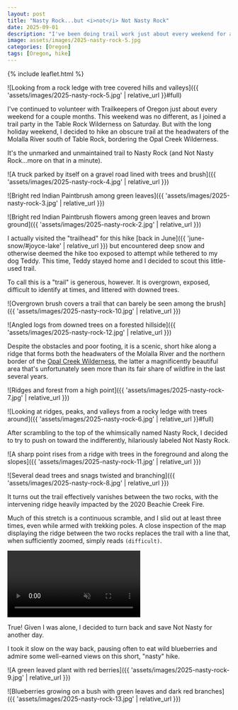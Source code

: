 ```yaml
---
layout: post
title: "Nasty Rock...but <i>not</i> Not Nasty Rock"
date: 2025-09-01
description: "I've been doing trail work just about every weekend for a couple months, so on this long weekend I decided to get out for hike on an unmarked and unmaintained trail to the source of the Molalla River."
image: assets/images/2025-nasty-rock-5.jpg
categories: [Oregon]
tags: [Oregon, hike]
---
```


{% include leaflet.html %}

![Looking from a rock ledge with tree covered hills and valleys]({{ 'assets/images/2025-nasty-rock-5.jpg' | relative_url }}#full)

I've continued to volunteer with Trailkeepers of Oregon just about every weekend for a couple months. This weekend was no different, as I joined a trail party in the Table Rock Wilderness on Saturday. But with the long holiday weekend, I decided to hike an obscure trail at the headwaters of the Molalla River south of Table Rock, bordering the Opal Creek Wilderness.

It's the unmarked and unmaintained trail to Nasty Rock (and Not Nasty Rock...more on that in a minute). 

![A truck parked by itself on a gravel road lined with trees and brush]({{ 'assets/images/2025-nasty-rock-4.jpg' | relative_url }})

![Bright red Indian Paintbrush among green leaves]({{ 'assets/images/2025-nasty-rock-3.jpg' | relative_url }})

![Bright red Indian Paintbrush flowers among green leaves and brown ground]({{ 'assets/images/2025-nasty-rock-2.jpg' | relative_url }})

I actually visited the "trailhead" for this hike [back in June]({{ 'june-snow/#joyce-lake' | relative_url }}) but encountered deep snow and otherwise deemed the hike too exposed to attempt while tethered to my dog Teddy. This time, Teddy stayed home and I decided to scout this little-used trail.

To call this is a "trail" is generous, however. It is overgrown, exposed, difficult to identify at times, and littered with downed trees.

![Overgrown brush covers a trail that can barely be seen among the brush]({{ 'assets/images/2025-nasty-rock-10.jpg' | relative_url }})

![Angled logs from downed trees on a forested hillside]({{ 'assets/images/2025-nasty-rock-12.jpg' | relative_url }})

Despite the obstacles and poor footing, it is a scenic, short hike along a ridge that forms both the headwaters of the Molalla River and the northern border of the [Opal Creek Wilderness](https://www.fs.usda.gov/r06/willamette/recreation/opal-creek-wilderness), the latter a magnificently beautiful area that's unfortunately seen more than its fair share of wildfire in the last several years.

![Ridges and forest from a high point]({{ 'assets/images/2025-nasty-rock-7.jpg' | relative_url }})

![Looking at ridges, peaks, and valleys from a rocky ledge with trees around]({{ 'assets/images/2025-nasty-rock-6.jpg' | relative_url }}#full)

After scrambling to the top of the whimsically named Nasty Rock, I decided to try to push on toward the indifferently, hilariously labeled Not Nasty Rock.

![A sharp point rises from a ridge with trees in the foreground and along the slopes]({{ 'assets/images/2025-nasty-rock-11.jpg' | relative_url }})

![Several dead trees and snags twisted and branching]({{ 'assets/images/2025-nasty-rock-8.jpg' | relative_url }})

It turns out the trail effectively vanishes between the two rocks, with the intervening ridge heavily impacted by the 2020 Beachie Creek Fire. 

Much of this stretch is a continuous scramble, and I slid out at least three times, even while armed with trekking poles. A close inspection of the map displaying the ridge between the two rocks replaces the trail with a line that, when sufficiently zoomed, simply reads `(difficult)`. 

<video class="full-vid" autoplay loop muted playsinline preload="true">
  <source src="{{ 'assets/video/2025-nasty-rock-difficult.mp4' | relative_url }}#full" type="video/mp4">
</video>

True! Given I was alone, I decided to turn back and save Not Nasty for another day.

I took it slow on the way back, pausing often to eat wild blueberries and admire some well-earned views on this short, "nasty" hike.

![A green leaved plant with red berries]({{ 'assets/images/2025-nasty-rock-9.jpg' | relative_url }})

![Blueberries growing on a bush with green leaves and dark red branches]({{ 'assets/images/2025-nasty-rock-13.jpg' | relative_url }})

<!-- Map -->

<div class="map" id="map"></div>

<script>

var map = L.map('map').setView([44.8994635, -122.2631348], 14);
var nastyRock = {% include data/2025/2025-nasty-rock.html %} 

L.tileLayer('{{ site.data.maptiles.tiles }}', {
  attribution: '{{ site.data.maptiles.attribution }}',
  subdomains: 'abcd',
  maxZoom: {{ site.data.maptiles.max-zoom }}
}).addTo(map);

L.geoJSON(nastyRock, {color: '{{ site.data.maptiles.color }}'}).addTo(map);

</script>